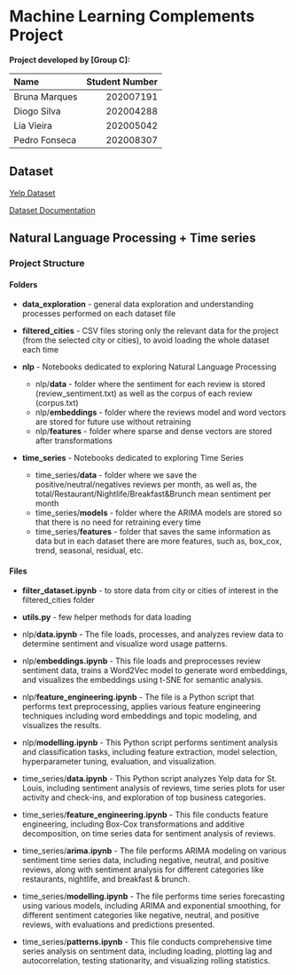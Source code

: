 # Machine Learning Complements Project

**Project developed by [Group C]:**

| Name | Student Number |
| :---- | --------------: |
| Bruna Marques | 202007191 |
| Diogo Silva | 202004288 |
| Lia Vieira | 202005042 |
| Pedro Fonseca | 202008307 |

## Dataset

[Yelp Dataset](https://www.yelp.com/dataset/download)

[Dataset Documentation](https://www.yelp.com/dataset/documentation/main)

## Natural Language Processing + Time series

### Project Structure

#### Folders

- **data_exploration** - general data exploration and understanding processes performed on each dataset file

- **filtered_cities** - CSV files storing only the relevant data for the project (from the selected city or cities), to avoid loading the whole dataset each time

- **nlp** - Notebooks dedicated to exploring Natural Language Processing
  - nlp/**data** - folder where the sentiment for each review is stored (review_sentiment.txt) as well as the corpus of each review (corpus.txt)
  - nlp/**embeddings** - folder where the reviews model and word vectors are stored for future use without retraining
  - nlp/**features** - folder where sparse and dense vectors are stored after transformations

- **time_series** - Notebooks dedicated to exploring Time Series
  - time_series/**data** - folder where we save the positive/neutral/negatives reviews per month, as well as, the total/Restaurant/Nightlife/Breakfast&Brunch mean sentiment per month
  - time_series/**models** - folder where the ARIMA models are stored so that there is no need for retraining every time
  - time_series/**features** - folder that saves the same information as data but in each dataset there are more features, such as, box_cox, trend, seasonal, residual, etc.

#### Files

- **filter_dataset.ipynb** - to store data from city or cities of interest in the filtered_cities folder

- **utils.py** - few helper methods for data loading

- nlp/**data.ipynb** - The file loads, processes, and analyzes review data to determine sentiment and visualize word usage patterns.

- nlp/**embeddings.ipynb** - This file loads and preprocesses review sentiment data, trains a Word2Vec model to generate word embeddings, and visualizes the embeddings using t-SNE for semantic analysis.

- nlp/**feature_engineering.ipynb** - The file is a Python script that performs text preprocessing, applies various feature engineering techniques including word embeddings and topic modeling, and visualizes the results.

- nlp/**modelling.ipynb** - This Python script performs sentiment analysis and classification tasks, including feature extraction, model selection, hyperparameter tuning, evaluation, and visualization.

- time_series/**data.ipynb** - This Python script analyzes Yelp data for St. Louis, including sentiment analysis of reviews, time series plots for user activity and check-ins, and exploration of top business categories.

- time_series/**feature_engineering.ipynb** - This file conducts feature engineering, including Box-Cox transformations and additive decomposition, on time series data for sentiment analysis of reviews.

- time_series/**arima.ipynb** - The file performs ARIMA modeling on various sentiment time series data, including negative, neutral, and positive reviews, along with sentiment analysis for different categories like restaurants, nightlife, and breakfast & brunch.

- time_series/**modelling.ipynb** - The file performs time series forecasting using various models, including ARIMA and exponential smoothing, for different sentiment categories like negative, neutral, and positive reviews, with evaluations and predictions presented.

- time_series/**patterns.ipynb** - This file conducts comprehensive time series analysis on sentiment data, including loading, plotting lag and autocorrelation, testing stationarity, and visualizing rolling statistics.
